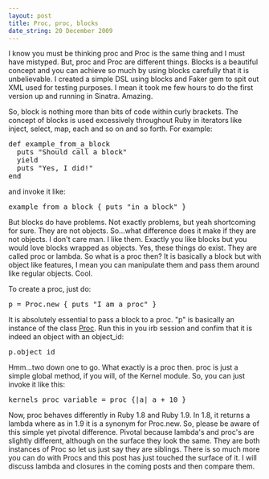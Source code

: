 ```yaml
--- 
layout: post
title: Proc, proc, blocks
date_string: 20 December 2009
---
```


I know you must be thinking proc and Proc is the same thing and I must have mistyped. But, proc and Proc are different things. Blocks is a beautiful concept and you can achieve so much by using blocks carefully that it is unbelievable. I created a simple DSL using blocks and Faker gem to spit out XML used for testing purposes. I mean it took me few hours to do the first version up and running in Sinatra. Amazing.

So, block is nothing more than bits of code within curly brackets. The concept of blocks is used excessively throughout Ruby in iterators like inject, select, map, each and so on and so forth. For example:

<pre>
def example_from_a_block
  puts "Should call a block"
  yield 
  puts "Yes, I did!"
end
</pre>

and invoke it like:

<pre>
example_from_a_block { puts "in a block" }
</pre>

But blocks do have problems. Not exactly problems, but yeah shortcoming for sure. They are not objects. So...what difference does it make if they are not objects. I don't care man. I like them. Exactly you like blocks but you would love blocks wrapped as objects. Yes, these things do exist. They are called proc or lambda. So what is a proc then? It is basically a block but with object like features, I mean you can manipulate them and pass them around like regular objects. Cool. 

To create a proc, just do:

<pre>
p = Proc.new { puts "I am a proc" }
</pre> 

It is absolutely essential to pass a block to a proc. "p" is basically an instance of the class <a href="http://ruby-doc.org/core/classes/Proc.html">Proc</a>. Run this in you irb session and confim that it is indeed an object with an object_id:

<pre>
p.object_id
</pre>

Hmm...two down one to go. What exactly is a proc then. proc is just a simple global method, if you will, of the Kernel module. So, you can just invoke it like this:

<pre>
kernels_proc_variable = proc {|a| a + 10 }
</pre>

Now, proc behaves differently in Ruby 1.8 and Ruby 1.9. In 1.8, it returns a lambda where as in 1.9 it is a synonym for Proc.new. So, please be aware of this simple yet pivotal difference. Pivotal because lambda's and proc's are slightly different, although on the surface they look the same. They are both instances of Proc so let us just say they are siblings. There is so much more you can do with Procs and this post has just touched the surface of it. I will discuss lambda and closures in the coming posts and then compare them.
